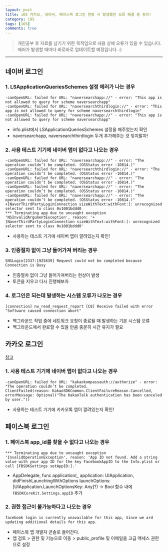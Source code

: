 ```yaml
---
layout: post
title: iOS 카카오, 네이버, 페이스북 로그인 연동 시 발생했던 오류 해결 총 정리!
category: iOS
tags: [iOS]
comments: true
---
```


> 개인공부 후 자료를 남기기 위한 목적임으로 내용 상에 오류가 있을 수 있습니다.    
에러가 발생할 때마다 바로바로 업데이트할 예정입니다. :) 

<hr>


## 네이버 로그인


### 1. LSApplicationQueriesSchemes 설정 에러가 나는 경우

```vim
-canOpenURL: failed for URL: "naversearchapp://" - error: "This app is not allowed to query for scheme naversearchapp"
-canOpenURL: failed for URL: "naversearchthirdlogin://" - error: "This app is not allowed to query for scheme naversearchthirdlogin"
-canOpenURL: failed for URL: "naversearchapp://" - error: "This app is not allowed to query for scheme naversearchapp"
```

- info.plist에서 LSApplicationQueriesSchemes 설정을 해주었는지 확인
- naversearchapp, naversearchthirdlogin 두개 추가해주는 것 잊지말자!


### 2. 사용 테스트 기기에 네이버 앱이 없다고 나오는 경우

```vim
-canOpenURL: failed for URL: "naversearchapp://" - error: "The operation couldn’t be completed. (OSStatus error -10814.)"
-canOpenURL: failed for URL: "naversearchthirdlogin://" - error: "The operation couldn’t be completed. (OSStatus error -10814.)"
-canOpenURL: failed for URL: "naversearchapp://" - error: "The operation couldn’t be completed. (OSStatus error -10814.)"
-canOpenURL: failed for URL: "naversearchapp://" - error: "The operation couldn’t be completed. (OSStatus error -10814.)"
-canOpenURL: failed for URL: "naversearchapp://" - error: "The operation couldn’t be completed. (OSStatus error -10814.)"
+[NaverThirdPartyLoginConnection sizeWithText:withFont:]: unrecognized selector sent to class 0x1001bddd0
*** Terminating app due to uncaught exception 'NSInvalidArgumentException', reason: '+[NaverThirdPartyLoginConnection sizeWithText:withFont:]: unrecognized selector sent to class 0x1001bddd0'
```

- 사용하는 테스트 기기에 네이버 앱이 깔려있는지 확인!


### 3. 인증절차 없이 그냥 들어가져 버리는 경우

```vim
SNSLogin[2337:1925839] Request could not be completed because Connection is Busy
```

- 인증절차 없이 그냥 들어가져버리는 현상이 발생
- 토큰을 지우고 다시 진행해보자


### 4. 로그인은 되는데 발생하는 시스템 오류가 나오는 경우

```vim
[connection] nw_read_request_report [C8] Receive failed with error "Software caused connection abort"
```

- 백그라운드 작업 중에 네트워크 요청이 종료될 때 발생하는 기본 시스템 오류
- 백그라운드에서 완료할 수 있을 만큼 충분히 시간 유지가 필요


## 카카오 로그인

[참고](https://developers.kakao.com/sdk/reference/ios/release/KakaoSDKCommon/Enums/ClientFailureReason.html#/s:14KakaoSDKCommon19ClientFailureReasonO7UnknownyA2CmF)

### 1. 사용 테스트 기기에 네이버 앱이 없다고 나오는 경우

```vim
-canOpenURL: failed for URL: "kakaokompassauth://authorize" - error: "The operation couldn’t be completed.
ClientFailed(reason: KakaoSDKCommon.ClientFailureReason.Cancelled, errorMessage: Optional("The KakaoTalk authentication has been canceled by user."))
```

- 사용하는 테스트 기기에 카카오톡 앱이 깔려있는지 확인!



## 페이스북 로그인

### 1. 페이스북 app_id를 찾을 수 없다고 나오는 경우

```vim
*** Terminating app due to uncaught exception 'InvalidOperationException', reason: 'App ID not found. Add a string value with your app ID for the key FacebookAppID to the Info.plist or call [FBSDKSettings setAppID:].'
```

- AppDelegate, func application(_ application: UIApplication, didFinishLaunchingWithOptions launchOptions: [UIApplication.LaunchOptionsKey: Any]?) -> Bool 함수 내에 `FBSDKCoreKit.Settings.appID` 추가



### 2. 권한 접근이 불가능하다고 나오는 경우

```vim
facebook login is currently unavailable for this app, Since we ard updating additional details for this app.
```

- 페이스북 앱 개발자 콘솔로 들어간다.
- 앱 검토 > 권한 및 기능으로 이동 > public_profile 및 이메일을 고급 액세스 권한으로 설정
